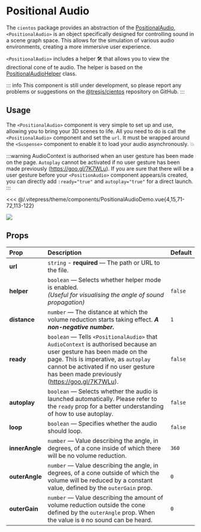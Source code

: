 # Positional Audio

<DocsDemo>
  <!-- <PositionalAudioDemo /> -->
</DocsDemo>

The `cientos` package provides an abstraction of the [PositionalAudio](https://threejs.org/docs/index.html?q=posi#api/en/audio/PositionalAudio), `<PositionalAudio>` is an object specifically designed for controlling sound in a scene graph space. This allows for the simulation of various audio environments, creating a more immersive user experience.

`<PositionalAudio>` includes a helper 🛠️ that allows you to view the directional cone of te audio. The helper is based on the [PositionalAudioHelper](https://threejs.org/docs/#examples/en/helpers/PositionalAudioHelper) class.

::: info
This component is still under development, so please report any problems or suggestions on the [@tresjs/cientos](https://github.com/Tresjs/cientos) repository on GitHub.
:::

## Usage

The `<PositionalAudio>` component is very simple to set up and use, allowing you to bring your 3D scenes to life.  All you need to do is call the `<PositionalAudio>` component and set the `url`. It must be wrapped around the `<Suspense>` component to enable it to load your audio asynchronously. 💥

<DocsDemo>
  <PositionalAudioDemo />
</DocsDemo>

:::warning
AudioContext is authorised when an user gesture has been made on the page. `Autoplay` cannot be activated if no user gesture has been made previously (https://goo.gl/7K7WLu).
If you are sure that there will be a user gesture before your `<PositionAudio>` component appears/is created, you can directly add `:ready="true"` and `autoplay="true"` for a direct launch.
:::

<<< @/.vitepress/theme/components/PositionalAudioDemo.vue{4,15,71-72,113-122}

<img src="/positional-audio/sketch.jpg" />

## Props

| Prop              | Description                                          | Default                   |
| :---------------- | :--------------------------------------------------- | ------------------------- |
| **url**        | `string` - **required** — The path or URL to the file. |                    |
| **helper**        | `boolean` — Selects whether helper mode is enabled. <br> *(Useful for visualising the angle of sound propagation)*  | `false`                   |
| **distance**        | `number` — The distance at which the volume reduction starts taking effect. ***A non-negative number.***  | `1`                   |
| **ready**        | `boolean` — Tells `<PositionalAudio>` that `AudioContext` is authorised because an user gesture has been made on the page. This is imperative, as `autoplay` cannot be activated if no user gesture has been made previously (https://goo.gl/7K7WLu). <br> | `false`                   |
| **autoplay**        | `boolean` — Selects whether the audio is launched automatically. Please refer to the `ready` prop for a better understanding of how to use autoplay.  | `false`                   |
| **loop**        | `boolean` — Specifies whether the audio should loop. |      `false`              |
| **innerAngle**        | `number` —  Value describing the angle, in degrees, of a cone inside of which there will be no volume reduction. |      `360`              |
| **outerAngle**        | `number` —  Value describing the angle, in degrees, of a cone outside of which the volume will be reduced by a constant value, defined by the `outerGain` prop. |      `0`              |
| **outerGain**        | `number` —  Value describing the amount of volume reduction outside the cone defined by the `outerAngle` prop. When the value is `0` no sound can be heard. |      `0`              |